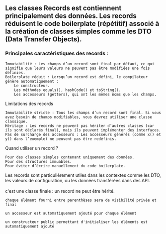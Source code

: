<h2>Les classes Records est  contiennent principalement des données. Les records réduisent le code boilerplate (répétitif) associé à la création de classes simples comme les DTO (Data Transfer Objects).</h2>
<h3>Principales caractéristiques des records :</h3>
<p>

    Immutabilité : Les champs d’un record sont final par défaut, ce qui signifie que leurs valeurs ne peuvent pas être modifiées une fois définies.
    Boilerplate réduit : Lorsqu’un record est défini, le compilateur génère automatiquement :
        Le constructeur.
        Les méthodes equals(), hashCode() et toString().
        Les accesseurs (getters), qui ont les mêmes noms que les champs.
Limitations des records

    Immutabilité stricte : Tous les champs d’un record sont final. Si vous avez besoin de champs modifiables, vous devrez utiliser une classe classique.
    Héritage : Les records ne peuvent pas hériter d’autres classes (car ils sont déclarés final), mais ils peuvent implémenter des interfaces.
    Pas de surcharge des accesseurs : Les accesseurs générés (comme x() et y() dans l’exemple) ne peuvent pas être redéfinis.

Quand utiliser un record ?

    Pour des classes simples contenant uniquement des données.
    Pour des structures immuables.
    Pour éviter d’écrire manuellement du code boilerplate.

Les records sont particulièrement utiles dans les contextes comme les DTO, les valeurs de configuration, ou les données transférées dans des API.
<br><br>
c'est une classe finale : un record ne peut être hérité.

    chaque élément fourni entre parenthèses sera de visibilité privée et final

    un accesseur est automatiquement ajouté pour chaque élément

    un constructeur public permettant d'initialiser les éléments est automatiquement ajouté 
</p>